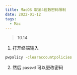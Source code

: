 ```yaml
---
title: MacOS 取消4位数密码限制
date: 2022-01-12
tags:
  - Mac
---
```


> 10.14

1. 打开终端输入

```bash
pwpolicy -clearaccountpolicies
```

2. 然后 `passwd` 可以更改密码